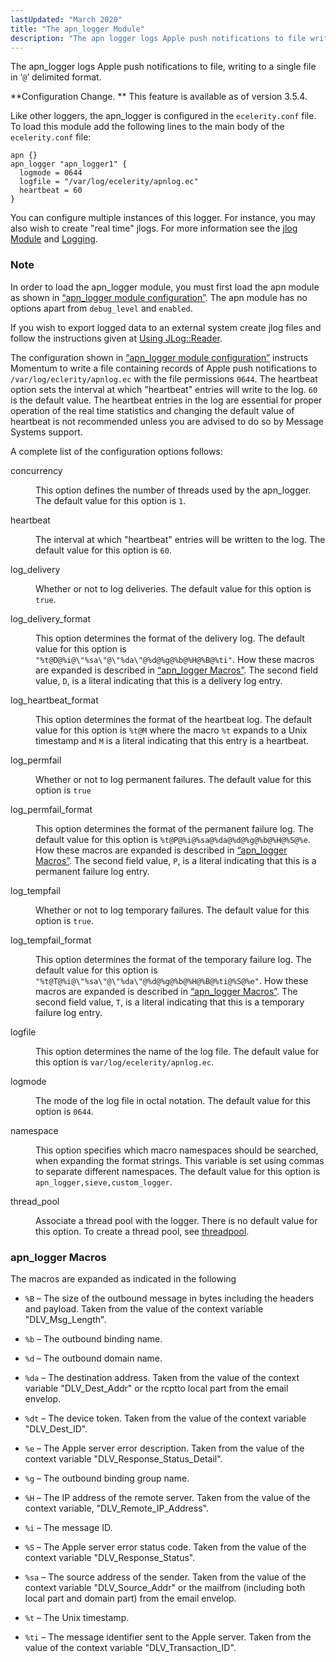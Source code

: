 ```yaml
---
lastUpdated: "March 2020"
title: "The apn_logger Module"
description: "The apn logger logs Apple push notifications to file writing to a single file in delimited format Configuration Change This feature is available as of version 3 5 4 Like other loggers the apn logger is configured in the ecelerity conf file To load this module add the following lines..."
---
```


The apn_logger logs Apple push notifications to file, writing to a single file in ‘`@`’ delimited format.

**Configuration Change. ** This feature is available as of version 3.5.4.

Like other loggers, the apn_logger is configured in the `ecelerity.conf` file. To load this module add the following lines to the main body of the `ecelerity.conf` file:

<a name="apns.modules.apn_logger.configuration"></a> 


```
apn {}
apn_logger "apn_logger1" {
  logmode = 0644
  logfile = "/var/log/ecelerity/apnlog.ec"
  heartbeat = 60
}
```

You can configure multiple instances of this logger. For instance, you may also wish to create "real time" jlogs. For more information see the [jlog Module](/momentum/3/3-reference/3-reference-modules-jlog) and [Logging](/momentum/3/3-reference/operations-logging).

### Note

In order to load the apn_logger module, you must first load the apn module as shown in [“apn_logger module configuration”](/momentum/3/3-push/apns-modules-apn-logger#apns.modules.apn_logger.configuration). The apn module has no options apart from `debug_level` and `enabled`.

If you wish to export logged data to an external system create jlog files and follow the instructions given at [Using JLog::Reader](/momentum/3/3-reference/3-reference-modules-jlog#modules.jlog.reader).

The configuration shown in [“apn_logger module configuration”](/momentum/3/3-push/apns-modules-apn-logger#apns.modules.apn_logger.configuration) instructs Momentum to write a file containing records of Apple push notifications to `/var/log/eclerity/apnlog.ec` with the file permissions `0644`. The heartbeat option sets the interval at which "heartbeat" entries will write to the log. `60` is the default value. The heartbeat entries in the log are essential for proper operation of the real time statistics and changing the default value of heartbeat is not recommended unless you are advised to do so by Message Systems support.

A complete list of the configuration options follows:

<dl class="variablelist">

<dt>concurrency</dt>

<dd>

This option defines the number of threads used by the apn_logger. The default value for this option is `1`.

</dd>

<dt>heartbeat</dt>

<dd>

The interval at which "heartbeat" entries will be written to the log. The default value for this option is `60`.

</dd>

<dt>log_delivery</dt>

<dd>

Whether or not to log deliveries. The default value for this option is `true`.

</dd>

<dt>log_delivery_format</dt>

<dd>

This option determines the format of the delivery log. The default value for this option is `"%t@D@%i@\"%sa\"@\"%da\"@%d@%g@%b@%H@%B@%ti"`. How these macros are expanded is described in [“apn_logger Macros”](/momentum/3/3-push/apns-modules-apn-logger#apns.modules.apn_logger.macros). The second field value, `D`, is a literal indicating that this is a delivery log entry.

</dd>

<dt>log_heartbeat_format</dt>

<dd>

This option determines the format of the heartbeat log. The default value for this option is `%t@M` where the macro `%t` expands to a Unix timestamp and `M` is a literal indicating that this entry is a heartbeat.

</dd>

<dt>log_permfail</dt>

<dd>

Whether or not to log permanent failures. The default value for this option is `true`

</dd>

<dt>log_permfail_format</dt>

<dd>

This option determines the format of the permanent failure log. The default value for this option is `%t@P@%i@%sa@%da@%d@%g@%b@%H@%S@%e`. How these macros are expanded is described in [“apn_logger Macros”](/momentum/3/3-push/apns-modules-apn-logger#apns.modules.apn_logger.macros). The second field value, `P`, is a literal indicating that this is a permanent failure log entry.

</dd>

<dt>log_tempfail</dt>

<dd>

Whether or not to log temporary failures. The default value for this option is `true`.

</dd>

<dt>log_tempfail_format</dt>

<dd>

This option determines the format of the temporary failure log. The default value for this option is `"%t@T@%i@\"%sa\"@\"%da\"@%d@%g@%b@%H@%B@%ti@%S@%e"`. How these macros are expanded is described in [“apn_logger Macros”](/momentum/3/3-push/apns-modules-apn-logger#apns.modules.apn_logger.macros). The second field value, `T`, is a literal indicating that this is a temporary failure log entry.

</dd>

<dt>logfile</dt>

<dd>

This option determines the name of the log file. The default value for this option is `var/log/ecelerity/apnlog.ec`.

</dd>

<dt>logmode</dt>

<dd>

The mode of the log file in octal notation. The default value for this option is `0644`.

</dd>

<dt>namespace</dt>

<dd>

This option specifies which macro namespaces should be searched, when expanding the format strings. This variable is set using commas to separate different namespaces. The default value for this option is `apn_logger,sieve,custom_logger`.

</dd>

<dt>thread_pool</dt>

<dd>

Associate a thread pool with the logger. There is no default value for this option. To create a thread pool, see [threadpool](/momentum/3/3-reference/3-reference-conf-ref-threadpool).

</dd>

</dl>

### <a name="apns.modules.apn_logger.macros"></a> apn_logger Macros

The macros are expanded as indicated in the following

*   `%B` – The size of the outbound message in bytes including the headers and payload. Taken from the value of the context variable "DLV_Msg_Length".

*   `%b` – The outbound binding name.

*   `%d` – The outbound domain name.

*   `%da` – The destination address. Taken from the value of the context variable "DLV_Dest_Addr" or the rcptto local part from the email envelop.

*   `%dt` – The device token. Taken from the value of the context variable "DLV_Dest_ID".

*   `%e` – The Apple server error description. Taken from the value of the context variable "DLV_Response_Status_Detail".

*   `%g` – The outbound binding group name.

*   `%H` – The IP address of the remote server. Taken from the value of the context variable, "DLV_Remote_IP_Address".

*   `%i` – The message ID.

*   `%S` – The Apple server error status code. Taken from the value of the context variable "DLV_Response_Status".

*   `%sa` – The source address of the sender. Taken from the value of the context variable "DLV_Source_Addr" or the mailfrom (including both local part and domain part) from the email envelop.

*   `%t` – The Unix timestamp.

*   `%ti` – The message identifier sent to the Apple server. Taken from the value of the context variable "DLV_Transaction_ID".